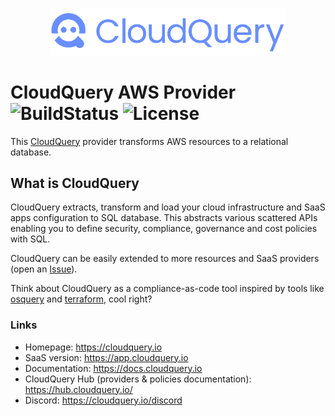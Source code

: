<p align="center">
<a href="https://cloudquery.io">
<img alt="cloudquery logo" width=75% src="https://github.com/cloudquery/cloudquery/raw/main/docs/images/logo.png" />
</a>
</p>

CloudQuery AWS Provider ![BuildStatus](https://img.shields.io/github/workflow/status/cloudquery/cq-provider-aws/test?style=flat-square) ![License](https://img.shields.io/github/license/cloudquery/cloudquery?style=flat-square)
==================================

This [CloudQuery](https://github.com/cloudquery/cloudquery)
provider transforms AWS resources to a relational database.

## What is CloudQuery

CloudQuery extracts, transform and load your cloud infrastructure and SaaS apps configuration to SQL database.
This abstracts various scattered APIs enabling you to define security, compliance, governance  and cost policies with SQL.

CloudQuery can be easily extended to more resources and SaaS providers (open an [Issue](https://github.com/cloudquery/cloudquery/issues)).

Think about CloudQuery as a compliance-as-code tool inspired by tools like [osquery](https://github.com/osquery/osquery)
and [terraform](https://github.com/hashicorp/terraform), cool right?

### Links
* Homepage: https://cloudquery.io
* SaaS version: https://app.cloudquery.io
* Documentation: https://docs.cloudquery.io
* CloudQuery Hub (providers & policies documentation): https://hub.cloudquery.io/
* Discord: https://cloudquery.io/discord